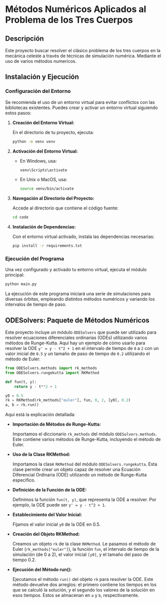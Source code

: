# Métodos Numéricos Aplicados al Problema de los Tres Cuerpos

## Descripción

Este proyecto buscar resolver el clásico problema de los tres cuerpos en la mecánica celeste a través de técnicas de simulación numérica. Mediante el uso de varios métodos numericos.

## Instalación y Ejecución

### Configuración del Entorno

Se recomienda el uso de un entorno virtual para evitar conflictos con las bibliotecas existentes. Puedes crear y activar un entorno virtual siguiendo estos pasos:

1. **Creación del Entorno Virtual:**

    En el directorio de tu proyecto, ejecuta:

    ```bash
    python -m venv venv
    ```

2. **Activación del Entorno Virtual:**

    - En Windows, usa:

      ```bash
      venv\Scripts\activate
      ```

    - En Unix o MacOS, usa:

      ```bash
      source venv/bin/activate
      ```

3. **Navegación al Directorio del Proyecto:**

    Accede al directorio que contiene el código fuente:

    ```bash
    cd code
    ```

4. **Instalación de Dependencias:**

    Con el entorno virtual activado, instala las dependencias necesarias:

    ```bash
    pip install -r requirements.txt
    ```

### Ejecución del Programa

Una vez configurado y activado tu entorno virtual, ejecuta el módulo principal:

```bash
python main.py
```

La ejecución de este programa iniciará una serie de simulaciones para diversas órbitas, empleando distintos métodos numéricos y variando los intervalos de tiempo de paso.

## ODESolvers: Paquete de Métodos Numéricos

Este proyecto incluye un módulo `ODESolvers` que puede ser utilizado para resolver ecuaciones diferenciales ordinarias (ODEs) utilizando varios métodos de Runge-Kutta. Aquí hay un ejemplo de cómo usarlo para resolver la ODE `y' = y - t^2 + 1` en el intervalo de tiempo de `0` a `2` con un valor inicial de `0.5` y un tamaño de paso de tiempo de `0.2` utilizando el método de Euler:

```python
from ODESolvers.methods import rk_methods
from ODESolvers.rungekutta import RKMethod

def fun(t, y):
    return y - t**2 + 1

y0 = 0.5
rk = RKMethod(rk_methods["euler"], fun, 0, 2, [y0], 0.2)
a, b = rk.run()
```

Aquí está la explicación detallada:

- **Importación de Métodos de Runge-Kutta:**

  Importamos el diccionario `rk_methods` del módulo `ODESolvers.methods`. Este contiene varios métodos de Runge-Kutta, incluyendo el método de Euler.

- **Uso de la Clase RKMethod:**

  Importamos la clase `RKMethod` del módulo `ODESolvers.rungekutta`. Esta clase permite crear un objeto capaz de resolver una Ecuación Diferencial Ordinaria (ODE) utilizando un método de Runge-Kutta específico.

- **Definición de la Función de la ODE:**

  Definimos la función `fun(t, y)`, que representa la ODE a resolver. Por ejemplo, la ODE puede ser `y' = y - t^2 + 1`.

- **Establecimiento del Valor Inicial:**

  Fijamos el valor inicial `y0` de la ODE en 0.5.

- **Creación del Objeto RKMethod:**

  Creamos un objeto `rk` de la clase `RKMethod`. Le pasamos el método de Euler (`rk_methods["euler"]`), la función `fun`, el intervalo de tiempo de la simulación (de 0 a 2), el valor inicial `[y0]`, y el tamaño del paso de tiempo 0.2.

- **Ejecución del Método run():**

  Ejecutamos el método `run()` del objeto `rk` para resolver la ODE. Este método devuelve dos arreglos: el primero contiene los tiempos en los que se calculó la solución, y el segundo los valores de la solución en esos tiempos. Estos se almacenan en `a` y `b`, respectivamente.
